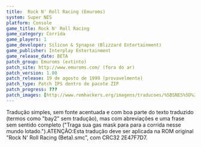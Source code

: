 ```yaml
---
title:  Rock N' Roll Racing (Emuroms)
system: Super NES
platform: Console
game_title: Rock N' Roll Racing
game_category: Corrida
game_players: 1
game_developer: Silicon & Synapse (Blizzard Entertainment)
game_publisher: Interplay Entertainment
game_release_date: BETA
patch_group: Emuroms (extinto)
patch_site: http://www.emuroms.com/ (fora do ar)
patch_version: 1.00
patch_release: 19 de agosto de 1999 (provavelmente)
patch_type: Patch IPS dentro de pacote ZIP
patch_progress: ???
patch_images: [http://www.romhackers.org/imagens/traducoes/%5BSNES%5D%20Rock%20N'%20Roll%20Racing%20-%201.png,http://www.romhackers.org/imagens/traducoes/%5BSNES%5D%20Rock%20N'%20Roll%20Racing%20-%20Emuroms%20-%202.png,http://www.romhackers.org/imagens/traducoes/%5BSNES%5D%20Rock%20N'%20Roll%20Racing%20-%20Emuroms%20-%203.png]
---
```

Tradução simples, sem fonte acentuada e com boa parte do texto traduzido (termos como "bay2" sem tradução), mas com abreviações e uma frase sem sentido completo ("Traga sua gas mask para para a corrida nesse mundo lotado.").ATENÇÃO:Esta tradução deve ser aplicada na ROM original "Rock N' Roll Racing (Beta).smc", com CRC32 2E47F7D7.